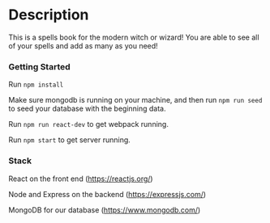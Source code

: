 # Description

This is a spells book for the modern witch or wizard! You are able to see all of your spells and add as many as you need!

### Getting Started

Run ```npm install```

Make sure mongodb is running on your machine, and then run ```npm run seed``` to seed your database with the beginning data.

Run ```npm run react-dev``` to get webpack running.

Run ```npm start``` to get server running.

### Stack
React on the front end (https://reactjs.org/)

Node and Express on the backend (https://expressjs.com/)

MongoDB for our database (https://www.mongodb.com/)
